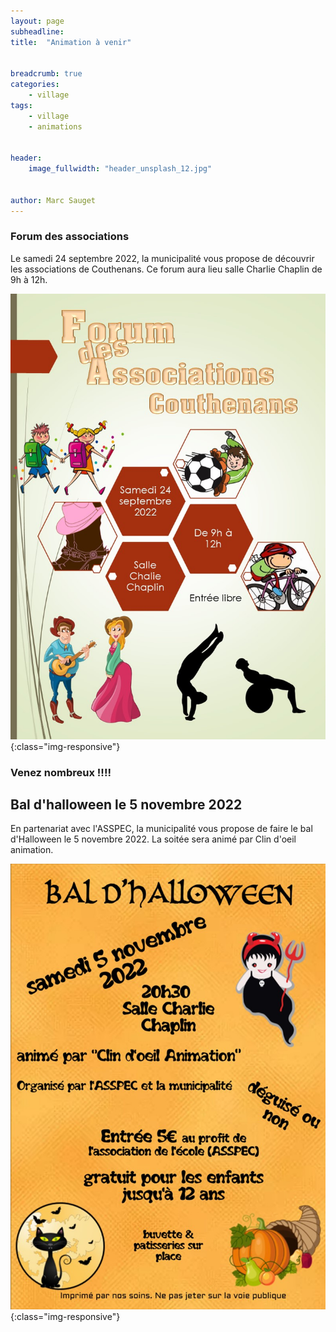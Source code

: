 ```yaml
---
layout: page
subheadline: 
title:  "Animation à venir"


breadcrumb: true
categories:
    - village
tags:
    - village
    - animations


header:
    image_fullwidth: "header_unsplash_12.jpg"


author: Marc Sauget
---
```


### Forum des associations  
  

Le samedi 24 septembre 2022, la municipalité vous propose de découvrir les associations de Couthenans. 
Ce forum aura lieu salle Charlie Chaplin de 9h à 12h. 

![L'affiche du forum](/assets/img/202209/affiche_forum_2022.jpg){:class="img-responsive"}

### Venez nombreux !!!!


## Bal d'halloween le 5 novembre 2022

En partenariat avec l'ASSPEC, la municipalité vous propose de faire le bal d'Halloween le 5 novembre 2022.
La soitée sera animé par Clin d'oeil animation. 

![L'affiche du forum](/assets/img/202209/affiche_halloween2022.jpg){:class="img-responsive"}

